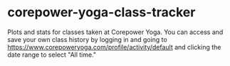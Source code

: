 # corepower-yoga-class-tracker
Plots and stats for classes taken at Corepower Yoga. You can access and save your own class history by logging in and going to https://www.corepoweryoga.com/profile/activity/default and clicking the date range to select "All time."
